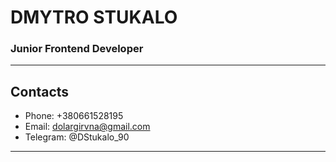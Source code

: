 # DMYTRO STUKALO

### Junior Frontend Developer

---

## Contacts

- Phone: +380661528195
- Email: dolargirvna@gmail.com
- Telegram: @DStukalo_90

---
